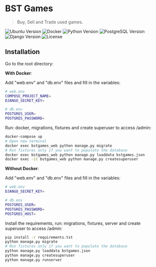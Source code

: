 # BST Games
> Buy, Sell and Trade used games.

![Ubuntu Version](https://img.shields.io/badge/ubuntu-20.04-blue)
![Docker](https://img.shields.io/badge/docker-wsl2-blue)
![Python Version](https://img.shields.io/badge/python-3.8.12-blue)
![PostgreSQL Version](https://img.shields.io/badge/postgres-13.5-blue)
![Django Version](https://img.shields.io/badge/django-3.2.6-blue)
![License](https://img.shields.io/badge/license-MIT-green)

## Installation

Go to the root directory:

**With Docker**:

Add "web.env" and "db.env" files and fill in the variables:

```sh  
# web.env
COMPOSE_PROJECT_NAME=
DJANGO_SECRET_KEY=

# db.env 
POSTGRES_USER=
POSTGRES_PASSWORD=
```

Run: docker, migrations, fixtures and create superuser to access /admin:

```sh  
docker-compose up
# Open new terminal
docker exec bstgames_web python manage.py migrate
# Run fixtures only if you want to populate the database
docker exec bstgames_web python manage.py loaddata bstgames.json
docker exec -it bstgames_web python manage.py createsuperuser
```

**Without Docker**:
 
Add "web.env" and "db.env" files and fill in the variables:

```sh  
# web.env
DJANGO_SECRET_KEY=

# db.env 
POSTGRES_USER=
POSTGRES_PASSWORD=
POSTGRES_HOST=
```

Install the requirements, run: migrations, fixtures, server and create superuser to access /admin:

```sh
pip install -r requirements.txt
python manage.py migrate
# Run fixtures only if you want to populate the database
python manage.py loaddata bstgames.json
python manage.py createsuperuser
python manage.py runserver
```